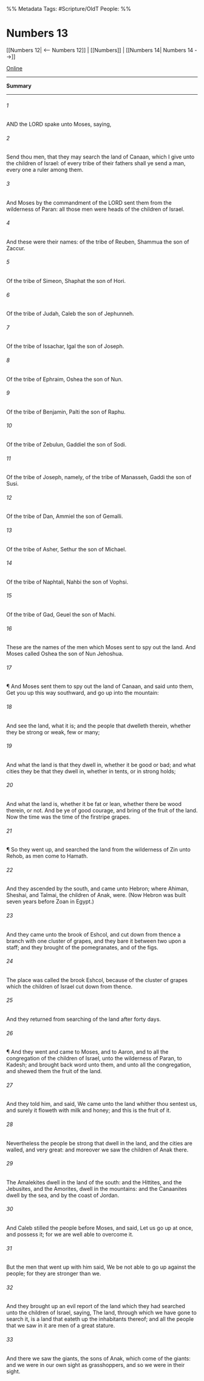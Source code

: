 

%% Metadata
Tags: #Scripture/OldT
People: 
%%
# Numbers 13
[[Numbers 12| <-- Numbers 12]] | [[Numbers]] | [[Numbers 14| Numbers 14 -->]]

[Online](https://churchofjesuschrist.org/study/scriptures/ot/num/13?lang=eng)

---
__Summary__



---

###### 1
AND the LORD spake unto Moses, saying,
###### 2
Send thou men, that they may search the land of Canaan, which I give unto the children of Israel: of every tribe of their fathers shall ye send a man, every one a ruler among them.
###### 3
And Moses by the commandment of the LORD sent them from the wilderness of Paran: all those men were heads of the children of Israel.
###### 4
And these were their names: of the tribe of Reuben, Shammua the son of Zaccur.
###### 5
Of the tribe of Simeon, Shaphat the son of Hori.
###### 6
Of the tribe of Judah, Caleb the son of Jephunneh.
###### 7
Of the tribe of Issachar, Igal the son of Joseph.
###### 8
Of the tribe of Ephraim, Oshea the son of Nun.
###### 9
Of the tribe of Benjamin, Palti the son of Raphu.
###### 10
Of the tribe of Zebulun, Gaddiel the son of Sodi.
###### 11
Of the tribe of Joseph, namely, of the tribe of Manasseh, Gaddi the son of Susi.
###### 12
Of the tribe of Dan, Ammiel the son of Gemalli.
###### 13
Of the tribe of Asher, Sethur the son of Michael.
###### 14
Of the tribe of Naphtali, Nahbi the son of Vophsi.
###### 15
Of the tribe of Gad, Geuel the son of Machi.
###### 16
These are the names of the men which Moses sent to spy out the land.  And Moses called Oshea the son of Nun Jehoshua.
###### 17
¶ And Moses sent them to spy out the land of Canaan, and said unto them, Get you up this way southward, and go up into the mountain:
###### 18
And see the land, what it is; and the people that dwelleth therein, whether they be strong or weak, few or many;
###### 19
And what the land is that they dwell in, whether it be good or bad; and what cities they be that they dwell in, whether in tents, or in strong holds;
###### 20
And what the land is, whether it be fat or lean, whether there be wood therein, or not.  And be ye of good courage, and bring of the fruit of the land.  Now the time was the time of the firstripe grapes.
###### 21
¶ So they went up, and searched the land from the wilderness of Zin unto Rehob, as men come to Hamath.
###### 22
And they ascended by the south, and came unto Hebron; where Ahiman, Sheshai, and Talmai, the children of Anak, were.  (Now Hebron was built seven years before Zoan in Egypt.)
###### 23
And they came unto the brook of Eshcol, and cut down from thence a branch with one cluster of grapes, and they bare it between two upon a staff; and they brought of the pomegranates, and of the figs.
###### 24
The place was called the brook Eshcol, because of the cluster of grapes which the children of Israel cut down from thence.
###### 25
And they returned from searching of the land after forty days.
###### 26
¶ And they went and came to Moses, and to Aaron, and to all the congregation of the children of Israel, unto the wilderness of Paran, to Kadesh; and brought back word unto them, and unto all the congregation, and shewed them the fruit of the land.
###### 27
And they told him, and said, We came unto the land whither thou sentest us, and surely it floweth with milk and honey; and this is the fruit of it.
###### 28
Nevertheless the people be strong that dwell in the land, and the cities are walled, and very great: and moreover we saw the children of Anak there.
###### 29
The Amalekites dwell in the land of the south: and the Hittites, and the Jebusites, and the Amorites, dwell in the mountains: and the Canaanites dwell by the sea, and by the coast of Jordan.
###### 30
And Caleb stilled the people before Moses, and said, Let us go up at once, and possess it; for we are well able to overcome it.
###### 31
But the men that went up with him said, We be not able to go up against the people; for they are stronger than we.
###### 32
And they brought up an evil report of the land which they had searched unto the children of Israel, saying, The land, through which we have gone to search it, is a land that eateth up the inhabitants thereof; and all the people that we saw in it are men of a great stature.
###### 33
And there we saw the giants, the sons of Anak, which come of the giants: and we were in our own sight as grasshoppers, and so we were in their sight.



